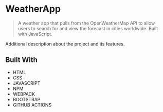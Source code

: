 # WeatherApp

>  A weather app that pulls from the OpenWeatherMap API to allow users to search for and view the forecast in cities worldwide. Built with JavaScript.



Additional description about the project and its features.

## Built With

- HTML 
- CSS
- JAVASCRIPT
- NPM
- WEBPACK
- BOOTSTRAP
- GITHUB ACTIONS
